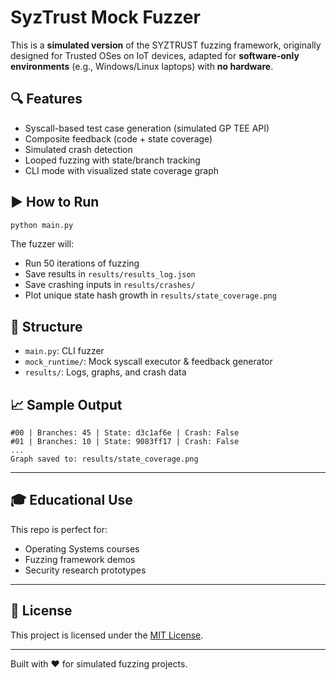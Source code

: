 # SyzTrust Mock Fuzzer

This is a **simulated version** of the SYZTRUST fuzzing framework, originally designed for Trusted OSes on IoT devices, adapted for **software-only environments** (e.g., Windows/Linux laptops) with **no hardware**.

## 🔍 Features

- Syscall-based test case generation (simulated GP TEE API)
- Composite feedback (code + state coverage)
- Simulated crash detection
- Looped fuzzing with state/branch tracking
- CLI mode with visualized state coverage graph

## ▶️ How to Run

```bash
python main.py
```

The fuzzer will:
- Run 50 iterations of fuzzing
- Save results in `results/results_log.json`
- Save crashing inputs in `results/crashes/`
- Plot unique state hash growth in `results/state_coverage.png`

## 📂 Structure

- `main.py`: CLI fuzzer
- `mock_runtime/`: Mock syscall executor & feedback generator
- `results/`: Logs, graphs, and crash data

## 📈 Sample Output

```
#00 | Branches: 45 | State: d3c1af6e | Crash: False
#01 | Branches: 10 | State: 9083ff17 | Crash: False
...
Graph saved to: results/state_coverage.png
```

---

## 🎓 Educational Use

This repo is perfect for:
- Operating Systems courses
- Fuzzing framework demos
- Security research prototypes

---

## 📄 License

This project is licensed under the [MIT License](LICENSE).

---

Built with ❤️ for simulated fuzzing projects.
